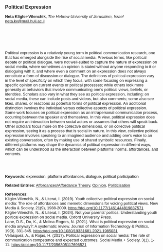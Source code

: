 <!DOCTYPE html><html lang="en"><head><title="Political Expression"></head>
<body><p><font face="Poppins, Calibri, sans-serif" size="3"><b>Political Expression</b></font></p>
<p><font face="Poppins, Calibri, sans-serif" size="2"><b>Neta Kligler-Vilenchik</b>, <i>The Hebrew University of Jerusalem, Israel</i><br><a href="mailto:neta.kv@mail.huji.ac.il" target="blank">neta.kv@mail.huji.ac.il</a></font></p>
<p><font face="Poppins, Calibri, sans-serif" size="2"><br><br><br><br><br>Political expression is a relatively young term in political communication research, one that has emerged alongside the rise of social media. Previous terms, like political debate or political dialogue, were not well-suited to capture the nature of expression on social media, where sometimes an opinion is stated without anyone responding to it or dialoguing with it, and where even a comment on an expression does not always constitute a form of discussion or dialogue. The definitions of political expression vary in the level of specificity on which they focus, with some focusing on expressing a specific opinion on current events or political processes; while others look more generally at behaviors that involve communicating one’s political views, beliefs, or identities. Scholars also vary in what they see as political expression, including: on social media, these can include posts and videos, but also comments; some also see likes, shares, or reactions as potential forms of political expression. An additional distinction involves the individual versus collective aspects of political expression. Some work focuses on political expression as an intrapersonal communication process, occurring between the speaker and themselves. In this view, political expression does not require an interaction between social actors or assumes that others will speak back. Other scholars focus more on the collective dimensions, or on collective political expression, seeing it as a process that is social in nature. In this view, collective political expression involves speaking to an imagined audience and adding one’s voice to an existing conversation, often by making use of shared symbolic resources. Finally, different platforms may shape the dynamics of political expression in different ways, which can be understood as the interaction between platforms’ norms, affordances, and contents.  <br><br><br><br></font></p>
<p><font face="Poppins, Calibri, sans-serif" size="2"><b>Keywords</b>: </span></span></font></font></span></font><font color="#000000"><span style="text-decoration: none"><font face="calibri, sans-serif"><font size="2" style="font-size: 10pt"><span style="letter-spacing: -0.1pt"><span lang="en-gb">e</span></span></font></font></span></font><font color="#000000"><span style="text-decoration: none"><font face="calibri, sans-serif"><font size="2" style="font-size: 10pt"><span style="letter-spacing: -0.1pt"><span lang="en-gb">xpression, platform affordances, dialogue, political participation</span></span></font></font></span></font></font></p>
<p><font face="Poppins, Calibri, sans-serif" size="2"><b>Related Entries</b>: <a href="./affordances-affordance-theory.html">Affordances/Affordance Theory</a>, <a href="./opinion.html">Opinion</a>, <a href="./politicisation.html">Politicisation</a></font></p>
<p><font face="Poppins, Calibri, sans-serif" size="2"><b>References</b>:<br>Kligler-Vilenchik, N., &amp; Literat, I. (2019). Youth collective political expression on social media: The role of affordances and memetic dimensions for voicing political views. New Media &amp; Society, 21(9), 1988-2009. <a href="https://doi.org/10.1177/1461444819837571" target="_blank">https://doi.org/10.1177/1461444819837571</a><br>Kligler-Vilenchik, N., &amp; Literat, I. (2024). Not your parents’ politics: Understanding youth political expression on social media. Oxford University Press.<br>Lane, D.S., Do, K., &amp; Molina-Rogers, N. (2021). What is political expression on social media anyway?: A systematic review. Journal of Information Technology &amp; Politics, 19(3), 331-345. <a href="https://doi.org/10.1080/19331681.2021.1985031" target="_blank">https://doi.org/10.1080/19331681.2021.1985031</a><br>Velasquez, A., &amp; Rojas, H. (2017). Political expression on social media: The role of communication competence and expected outcomes. Social Media + Society, 3(1), 1-11. <a href="https://doi.org/10.1177/2056305117696521" target="_blank">https://doi.org/10.1177/2056305117696521</a></font></p>
</body>
